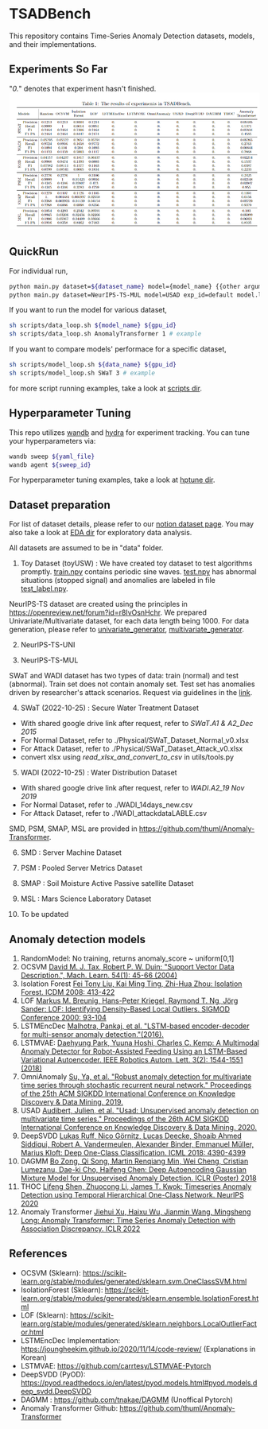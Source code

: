 # TSADBench
This repository contains Time-Series Anomaly Detection datasets, models, and their implementations.

## Experiments So Far
"*0.*" denotes that experiment hasn't finished. 
![exp_table_recent](./exp_table/20230202.PNG)

## QuickRun
For individual run, 
```bash
python main.py dataset=${dataset_name} model={model_name} {{other arguments}}
python main.py dataset=NeurIPS-TS-MUL model=USAD exp_id=default model.latent_dim=40 # example
```
If you want to run the model for various dataset,
```bash
sh scripts/data_loop.sh ${model_name} ${gpu_id}
sh scripts/data_loop.sh AnomalyTransformer 1 # example
```

If you want to compare models' performace for a specific dataset,
```bash
sh scripts/model_loop.sh ${data_name} ${gpu_id}
sh scripts/model_loop.sh SWaT 3 # example
```

for more script running examples, 
take a look at [scripts dir](https://github.com/carrtesy/TSADBench/tree/master/scripts).

## Hyperparameter Tuning
This repo utilizes [wandb](https://wandb.ai/site) and [hydra](https://hydra.cc/docs/intro/) for experiment tracking.
You can tune your hyperparameters via:
```bash
wandb sweep ${yaml_file}
wandb agent ${sweep_id}
```
For hyperparameter tuning examples, take a look at [hptune dir](https://github.com/carrtesy/TSADBench/tree/master/hptune).


## Dataset preparation

For list of dataset details, please refer to our [notion dataset page](https://carrtesy.notion.site/79cb1d595ec746a3a4c8371cedb2c608?v=440fdfeea2dc489d806e72b85d3d4da6). You may also take a look at [EDA dir](https://github.com/carrtesy/TSADBench/tree/master/EDA) for exploratory data analysis.

All datasets are assumed to be in "data" folder. 

1. Toy Dataset (toyUSW) : We have created toy dataset to test algorithms promptly. [train.npy](data/toyUSW/train.npy) contains periodic sine waves. [test.npy](data/toyUSW/test.npy) has abnormal situations (stopped signal) and anomalies are labeled in file [test_label.npy](data/toyUSW/test_label.npy).  

NeurIPS-TS dataset are created using the principles in https://openreview.net/forum?id=r8IvOsnHchr.
We prepared Univariate/Multivariate dataset, for each data length being 1000.
For data generation, please refer to [univariate_generator](https://github.com/carrtesy/DeepTSAD/blob/master/data/univariate_generator.py), [multivariate_generator](https://github.com/carrtesy/DeepTSAD/blob/master/data/multivariate_generator.py).

2. NeurIPS-TS-UNI

3. NeurIPS-TS-MUL

SWaT and WADI dataset has two types of data: train (normal) and test (abnormal).
Train set does not contain anomaly set. Test set has anomalies driven by researcher's attack scenarios.
Request via guidelines in the [link](https://itrust.sutd.edu.sg/itrust-labs_datasets/dataset_info/).

4. SWaT (2022-10-25) : Secure Water Treatment Dataset
- With shared google drive link after request, refer to *SWaT.A1 & A2_Dec 2015*
- For Normal Dataset, refer to ./Physical/SWaT_Dataset_Normal_v0.xlsx
- For Attack Dataset, refer to ./Physical/SWaT_Dataset_Attack_v0.xlsx
- convert xlsx using *read_xlsx_and_convert_to_csv* in utils/tools.py

5. WADI (2022-10-25) : Water Distribution Dataset
- With shared google drive link after request, refer to *WADI.A2_19 Nov 2019*
- For Normal Dataset, refer to ./WADI_14days_new.csv
- For Attack Dataset, refer to ./WADI_attackdataLABLE.csv

SMD, PSM, SMAP, MSL are provided in https://github.com/thuml/Anomaly-Transformer.

6. SMD : Server Machine Dataset

7. PSM : Pooled Server Metrics Dataset

8. SMAP : Soil Moisture Active Passive satellite Dataset

9. MSL : Mars Science Laboratory Dataset

10. To be updated

## Anomaly detection models

1. RandomModel: No training, returns anomaly_score ~ uniform[0,1]
2. OCSVM [David M. J. Tax, Robert P. W. Duin:
"Support Vector Data Description.", Mach. Learn. 54(1): 45-66 (2004)](https://homepage.tudelft.nl/a9p19/papers/ML_SVDD_04.pdf)
3. Isolation Forest [Fei Tony Liu, Kai Ming Ting, Zhi-Hua Zhou:
Isolation Forest. ICDM 2008: 413-422](https://cs.nju.edu.cn/zhouzh/zhouzh.files/publication/icdm08b.pdf?q=isolation-forest)
4. LOF [Markus M. Breunig, Hans-Peter Kriegel, Raymond T. Ng, Jörg Sander:
LOF: Identifying Density-Based Local Outliers. SIGMOD Conference 2000: 93-104](https://dl.acm.org/doi/pdf/10.1145/335191.335388) 
5. LSTMEncDec [Malhotra, Pankaj, et al. "LSTM-based encoder-decoder for multi-sensor anomaly detection."(2016).](https://arxiv.org/pdf/1607.00148v2.pdf)
6. LSTMVAE: [Daehyung Park, Yuuna Hoshi, Charles C. Kemp:
A Multimodal Anomaly Detector for Robot-Assisted Feeding Using an LSTM-Based Variational Autoencoder. IEEE Robotics Autom. Lett. 3(2): 1544-1551 (2018)](https://arxiv.org/pdf/1711.00614.pdf)
7. OmniAnomaly [Su, Ya, et al. "Robust anomaly detection for multivariate time series through stochastic recurrent neural network." Proceedings of the 25th ACM SIGKDD International Conference on Knowledge Discovery & Data Mining. 2019.](https://dl.acm.org/doi/pdf/10.1145/3292500.3330672?casa_token=k52TYpPsw2QAAAAA:5PQRaCv7bH507y-pnpvFqLM_TDUmMMTlZU24P8coKzZmT6LVtFC-8dh8AmhTJ_kYZFl11NyxBSGi)
8. USAD [Audibert, Julien, et al. "Usad: Unsupervised anomaly detection on multivariate time series." Proceedings of the 26th ACM SIGKDD International Conference on Knowledge Discovery & Data Mining. 2020.](https://dl.acm.org/doi/pdf/10.1145/3394486.3403392)
9. DeepSVDD [Lukas Ruff, Nico Görnitz, Lucas Deecke, Shoaib Ahmed Siddiqui, Robert A. Vandermeulen, Alexander Binder, Emmanuel Müller, Marius Kloft:
Deep One-Class Classification. ICML 2018: 4390-4399](https://proceedings.mlr.press/v80/ruff18a.html)
10. DAGMM [Bo Zong, Qi Song, Martin Renqiang Min, Wei Cheng, Cristian Lumezanu, Dae-ki Cho, Haifeng Chen: Deep Autoencoding Gaussian Mixture Model for Unsupervised Anomaly Detection. ICLR (Poster) 2018](https://openreview.net/forum?id=BJJLHbb0-)
11. THOC [Lifeng Shen, Zhuocong Li, James T. Kwok: Timeseries Anomaly Detection using Temporal Hierarchical One-Class Network. NeurIPS 2020](https://proceedings.neurips.cc/paper/2020/file/97e401a02082021fd24957f852e0e475-Paper.pdf)
12. Anomaly Transformer [Jiehui Xu, Haixu Wu, Jianmin Wang, Mingsheng Long:
Anomaly Transformer: Time Series Anomaly Detection with Association Discrepancy. ICLR 2022
](https://openreview.net/forum?id=LzQQ89U1qm_)

## References
- OCSVM (Sklearn): https://scikit-learn.org/stable/modules/generated/sklearn.svm.OneClassSVM.html
- IsolationForest (Sklearn): https://scikit-learn.org/stable/modules/generated/sklearn.ensemble.IsolationForest.html
- LOF (Sklearn): https://scikit-learn.org/stable/modules/generated/sklearn.neighbors.LocalOutlierFactor.html
- LSTMEncDec Implementation: https://joungheekim.github.io/2020/11/14/code-review/ (Explanations in Korean)
- LSTMVAE: https://github.com/carrtesy/LSTMVAE-Pytorch
- DeepSVDD (PyOD): https://pyod.readthedocs.io/en/latest/pyod.models.html#pyod.models.deep_svdd.DeepSVDD
- DAGMM : https://github.com/tnakae/DAGMM (Unoffical Pytorch)
- Anomaly Transformer Github: https://github.com/thuml/Anomaly-Transformer
